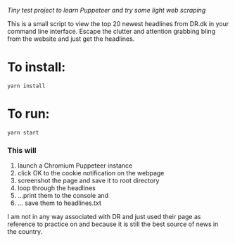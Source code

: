 *Tiny test project to learn Puppeteer and try some light web scraping*

This is a small script to view the top 20 newest headlines from DR.dk in your command line interface. 
Escape the clutter and attention grabbing bling from the website and just get the headlines.

# To install:
`yarn install`

# To run:
`yarn start`

### This will
1) launch a Chromium Puppeteer instance
2) click OK to the cookie notification on the webpage
3) screenshot the page and save it to root directory
4) loop through the headlines
5) ...print them to the console and
6) ... save them to headlines.txt

I am not in any way associated with DR and just used their page as reference to practice on and because it is still the best source of news in the country.